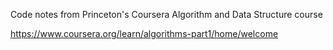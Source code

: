 Code notes from Princeton's Coursera Algorithm and Data Structure course 

https://www.coursera.org/learn/algorithms-part1/home/welcome
